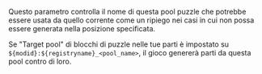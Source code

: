 Questo parametro controlla il nome di questa pool puzzle che potrebbe essere usata da quello corrente come un ripiego nei casi in cui non possa essere generata nella posizione specificata.

Se "Target pool" di blocchi di puzzle nelle tue parti è impostato su `${modid}:${registryname}_<pool_name>`, il gioco genererà parti da questa pool contro di loro.
